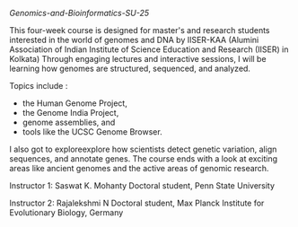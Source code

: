 *Genomics-and-Bioinformatics-SU-25*

This four-week course is designed for master's and research students interested in the world of genomes and DNA by IISER-KAA (Alumini Association of Indian Institute of Science Education and Research (IISER) in Kolkata) 
Through engaging lectures and interactive sessions, I will be learning how genomes are structured, sequenced, and analyzed. 

Topics include :
   - the Human Genome Project, 
   - the Genome India Project, 
   - genome assemblies, and 
   - tools like the UCSC Genome Browser.
    
I also got to exploreexplore how scientists detect genetic variation, align sequences, and annotate genes.
The course ends with a look at exciting areas like ancient genomes and the active areas of genomic research.

Instructor 1: Saswat K. Mohanty
Doctoral student, Penn State University

Instructor 2: Rajalekshmi N
Doctoral student, Max Planck Institute for Evolutionary Biology, Germany
